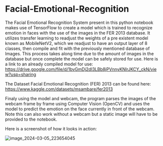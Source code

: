 # Facial-Emotional-Recognition
The Facial Emotional Recognition System present in this python notebook makes use of TensorFlow to create a model which is trained to recognize emotion in faces with the use of the images in the FER 2013 database. It utilizes transfer learning to readjust the weights of a pre existent model known as MobileNetV2, which we readjust to have an output layer of 8 classes, then compile and fit with the previously mentioned database of Images. This process takes along time due to the amount of images in the database but once complete the model can be safely stored for use. Here is a link to an already compiled model for use: https://drive.google.com/file/d/1bvGmDj2dI3LBb8jPVnnyKNlrJKCY_ckN/view?usp=sharing

The Dataset Facial Emotional Recognition (FER) 2013 can be found here: https://www.kaggle.com/datasets/msambare/fer2013

Finaly using the model and webcam, the program parses the images of the webcam frame by frame using Computer Vision (OpenCV) and uses the model to predict the emotion on the face currently in front of the webcam. Note this can also work without a webcam but a static
image will have to be provided to the notebook.

Here is a screenshot of how it looks in action:

![image_2024-03-05_223654045](https://github.com/ArcEnig777/Facial-Emotional-Recognition/assets/99694399/16d085fd-5395-44fc-bcde-34a87e4a2846)

